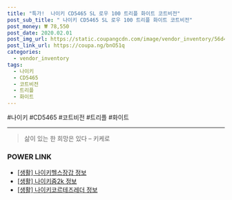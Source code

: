 ```yaml
--- 
title: "특가!  나이키 CD5465 SL 로우 100 트리플 화이트 코트비전" 
post_sub_title: " 나이키 CD5465 SL 로우 100 트리플 화이트 코트비전" 
post_money: ₩ 78,550 
post_date: 2020.02.01 
post_img_url: https://static.coupangcdn.com/image/vendor_inventory/56d4/ee19a317e7c8717b1fa3afc7afdb02ccfdd248dae4af807b06f2389e498d.jpg 
post_link_url: https://coupa.ng/bnO51q 
categories: 
  - vendor_inventory 
tags: 
  - 나이키 
  - CD5465 
  - 코트비전 
  - 트리플 
  - 화이트 
--- 
```

  #나이키 #CD5465 #코트비전 #트리플 #화이트 
<hr> 

> 삶이 있는 한 희망은 있다  – 키케로 


### POWER LINK

* <a href="https://blog.naver.com/santokki14/221765305167" target="_blank"> [생활] 나이키헬스장갑 정보 </a>
* <a href="https://blog.naver.com/santokki14/221767568096" target="_blank"> [생활] 나이키줌2k 정보 </a>
* <a href="https://blog.naver.com/santokki14/221774739534" target="_blank"> [생활] 나이키코르테즈레더 정보 </a>
